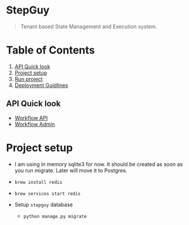 # StepGuy

> Tenant based State Management and Execution system.


# Table of Contents

1. [API Quick look](https://github.com/unlimited91/stepguy#api-quick-look)
2. [Project setup](https://github.com/unlimited91/stepguy#project-setup)
3. [Run project](https://github.com/unlimited91/stepguy#run)
4. [Deployment Guidlines](https://github.com/unlimited91/stepguy#deployment-guidlines)


## API Quick look
* [Workflow API](workflowapi/views.py)
* [Workflow Admin](workflowops/admin.py)



# Project setup

* I am using in memory sqlite3 for now. It should be created as soon as you run migrate. Later will move it to Postgres.
* `brew install redis`
* `brew services start redis`

* Setup `stepguy` database 
    * `python manage.py migrate`
